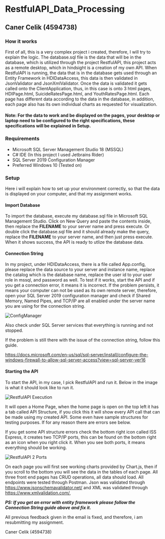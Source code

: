 # RestfulAPI_Data_Processing
## Caner Celik (4594738)

### How it works

First of all, this is a very complex project i created, therefore, I will try to explain the logic. The database.sql file is the data that will be in the database, which is utilized through the project RestfulAPI, this project acts as a remote desktop, which in hindsight is a creation of my own API. When RestfulAPI is running, the data that is in the database gets used through an Entity Framework in HDIDataAccess, this data is then validated in JsonValidator and JsonXmlValidator. Once the data is validated it gets called onto the ClientApplication, thus, in this case is onto 3 html pages, HDIPage.html, SuicideRatesPage.html, and YouthRatesPage.html. Each page has different data according to the data in the database, in addition, each page also has its own individual charts as requested for visualization. 

#### Note: For the data to work and be displayed on the pages, your desktop or laptop need to be configured to the right specifications, these specifications will be explained in Setup.

### Requirements

* Microsoft SQL Server Management Studio 18 (MSSQL)
* C# IDE (In this project I used Jetbrains Rider)
* SQL Server 2019 Configuration Manager
* Preferred Windows 10 (Tested on)

### Setup

Here i will explain how to set up your environment correctly, so that the data is displayed on your computer, and that my assignment works.

#### Import Database

To import the database, execute my database.sql file in Microsoft SQL Management Studio. Click on New Query and paste the contents inside, then replace the **FILENAME** to your server name and press execute. Or double click the database.sql file and it should already make the query, replace the **FILENAME** to your server name, and then just press execute. When it shows success, the API is ready to utlize the database data.

#### Connection String

In my project, under HDIDataAccess, there is a file called App.config, please replace the data source to your server and instance name, replace the catalog which is the database name, replace the user id to your user role in mssql, and password as well. To test if it works, start the API and if you get a connection error, it means it is incorrect. If the problem persists, it means your computer can not be used as its own remote server, therefore, open your SQL Server 2019 configuration manager and check if Shared Memory, Named Pipes, and TCP/IP are all enabled under the server name you are using for the connection string.

![ConfigManager](https://i.imgur.com/bZniVs4.png)

Also check under SQL Server services that everything is running and not stopped.

If the problem is still there with the issue of the connection string, follow this guide.

https://docs.microsoft.com/en-us/sql/sql-server/install/configure-the-windows-firewall-to-allow-sql-server-access?view=sql-server-ver16

#### Starting the API

To start the API, in my case, I pick RestfulAPI and run it. Below in the image is what it should look like to run it.

![RestfulAPI Execution](https://i.imgur.com/kBsSY9T.png)

It will open a Home Page, when the home page is open on the top left it has a tab called API Structure, if you click this it will show every API call that can be made using my created API. Some even have sample structures for testing purposes. If for any reason there are errors see below.

If you get some API structure errors check the bottom right icon called ISS Express, it creates two TCP/IP ports, this can be found on the bottom right as an icon when you right click it. When you see both ports, it means everything should be working.

![RestfulAPI 2 Ports](https://i.imgur.com/C7UfXap.png)

On each page you will first see working charts provided by Chart.js, then if you scroll to the bottom you will see the data in the tables of each page. All three front end pages has CRUD operations, all data should load. All endpoints were tested through Postman. Json was validated through https://www.jsonschemavalidator.net/ and XML was validated through https://www.xmlvalidation.com/, 

***PS: If you get an error with entity framework please follow the Connection String guide above and fix it.***

All previous feedback given in the email is fixed, and therefore, i am resubmitting my assignment.

Caner Celik (4594738)




